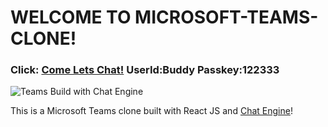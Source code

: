 #  WELCOME TO MICROSOFT-TEAMS-CLONE!


### Click: [Come Lets Chat!](https://microsoft-clone-by-dhinesh986.netlify.app/)    UserId:Buddy   Passkey:122333

![Teams Build with Chat Engine](https://i.ibb.co/vDhx8Md/Whats-App-Image-2021-01-26-at-02-01-43.jpg)


This is a Microsoft Teams clone built with React JS and [Chat Engine](https://chatengine.io)!
